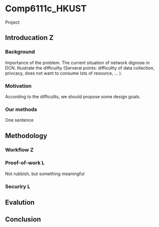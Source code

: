 # Comp6111c_HKUST
Project

## Introducation Z

### Background 
Importance of the problem.
The current situation of network dignose in DCN. Illustrate the difficuilty (Serveral points: difficulity of data collection, privcacy, does not want to consume lots of resource, ... ).

### Motivation
According to the difficulits, we should propose some design goals.

### Our methods
One sentence

## Methodology

### Workflow Z

### Proof-of-work L
Not rubbish, but something meaningful

### Securiry L

## Evalution

## Conclusion
